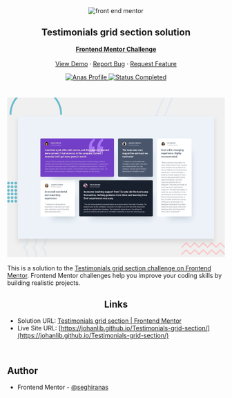 <div id="top"></div>

<div align="center">

  <img src="https://www.frontendmentor.io/static/images/logo-mobile.svg" alt="front end mentor" width="80">

  <h2 align="center">Testimonials grid section solution</h2>
  <p align="center">
  <!-- a modifier -->
    <a href="https://www.frontendmentor.io/challenges/Testimonials-grid-section-koxpeBUmI"><strong>Frontend Mentor Challenge</strong></a>
    <br />
    <br />
    <a href="https://johanlib.github.io/Testimonials-grid-section/">View Demo</a>
    ·
    <a href="https://github.com/johanLib/Testimonials-grid-section/issues" target="_blank">Report Bug</a>
    ·
    <a href="https://github.com/johanLib/Testimonials-grid-section/issues" target="_blank">Request Feature</a>
  </p>
</div>

<!-- Bagdes -->
<div align="center">
  <!-- Profile -->
  <a href="https://www.frontendmentor.io/profile/seghiranas">
    <img src="https://img.shields.io/badge/Profile-Seghir%20Anas-07043B?style=for-the-badge&logo=frontendmentor" alt="Anas Profile">
  </a>
  <!-- Status -->
  <a href="#">
    <img src="https://img.shields.io/badge/Status-Completed-brightgreen?style=for-the-badge" alt="Status Completed">
  </a>

</div>

#

<div align="center">

![](./design/desktop-preview.jpg)

</div>

This is a solution to the [Testimonials grid section challenge on Frontend Mentor](https://www.frontendmentor.io/challenges/testimonials-grid-section-Nnw6J7Un7). Frontend Mentor challenges help you improve your coding skills by building realistic projects.

<h2 align="center">Links</h2>

- Solution URL: [Testimonials grid section | Frontend Mentor](https://www.frontendmentor.io/solutions/testimonials-grid-section-sass-seo-accessibility-vjopwnvjey)
- Live Site URL: [https://johanlib.github.io/Testimonials-grid-section/](https://johanlib.github.io/Testimonials-grid-section/)

<br>

## Author

- Frontend Mentor - [@seghiranas](https://www.frontendmentor.io/profile/seghiranas)
